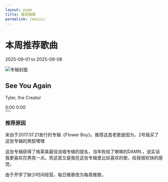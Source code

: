 ```yaml
---
layout: page
title: 每周推歌
permalink: /music/
---
```


<div class="music-container">
  <!-- 粒子背景 -->
  <div id="particles-js"></div>
  
  <!-- 音乐播放器 -->
  <div class="music-player-container">
    <div class="player-header">
      <h1>本周推荐歌曲</h1>
      <p>2025-09-01 to 2025-09-08</p>
    </div>
    <div class="player-body">
      <div class="album-art">
        <img src="https://p2.music.126.net/6y-UleORITEDbvrOLV0Q8A==/5639395138885805.jpg" alt="专辑封面" class="album-image" id="album-image">
      </div>
      <div class="player-controls">
        <div class="song-info">
          <h2 class="song-title" id="song-title">See You Again</h2>
          <p class="song-artist" id="song-artist">Tyler, the Creator</p>
        </div>
        <div class="progress-container">
          <div class="progress-bar" id="progress-bar">
            <div class="progress" id="progress"></div>
          </div>
          <div class="progress-time">
            <span id="current-time">0:00</span>
            <span id="total-time">0:00</span>
          </div>
        </div>
        <div class="controls">
          <button class="control-button play-button" id="play-button">
            <i class="fas fa-play" id="play-icon"></i>
          </button>
        </div>
      </div>
      <div class="song-description">
        <h3>推荐原因</h3>
        <p>来自于2017.07.21发行的专辑《Flower Boy》。推荐这首老歌是因为，2号我买了这张专辑的黑胶嘿嘿</p>
        <p>这张专辑获得了格莱美最佳说唱专辑的提名，当年败给了喇嘛的DAMN.，说实话我更喜欢花男孩一点。而这首又是我在这张专辑里比较喜欢的歌，给我很欢快的感觉。</p>
        <p>由于开学了缺少时间经营，每日推歌改为每周推歌。</p>
      </div>
    </div>
  </div>
  
  <!-- 音频元素 -->
  <audio id="audio-player"></audio>
</div>

<link rel="stylesheet" href="https://cdnjs.cloudflare.com/ajax/libs/font-awesome/6.4.0/css/all.min.css">
<link rel="stylesheet" href="/assets/css/music.css">
<script src="https://cdn.jsdelivr.net/particles.js/2.0.0/particles.min.js"></script>
<script src="/assets/js/music.js"></script>
